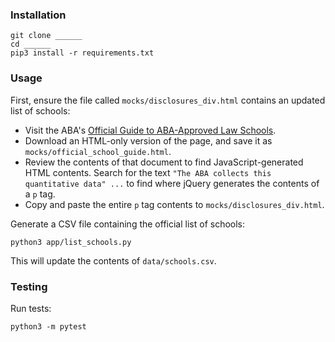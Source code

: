 


### Installation

```shell
git clone ______
cd ______
pip3 install -r requirements.txt
```

### Usage

First, ensure the file called `mocks/disclosures_div.html` contains an updated list of schools:

  + Visit the ABA's [Official Guide to ABA-Approved Law Schools](https://www.americanbar.org/groups/legal_education/resources/aba_approved_law_schools/official-guide-to-aba-approved-law-schools.html).
  + Download an HTML-only version of the page, and save it as `mocks/official_school_guide.html`.
  + Review the contents of that document to find JavaScript-generated HTML contents. Search for the text `"The ABA collects this quantitative data" ...` to find where jQuery generates the contents of a `p` tag.
  + Copy and paste the entire `p` tag contents to `mocks/disclosures_div.html`.

Generate a CSV file containing the official list of schools:

```shell
python3 app/list_schools.py
```

This will update the contents of `data/schools.csv`.

### Testing

Run tests:

```shell
python3 -m pytest
```
